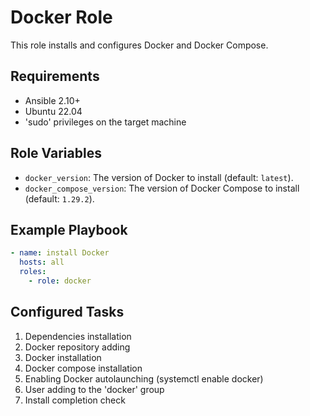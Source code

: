 # Docker Role

This role installs and configures Docker and Docker Compose.

## Requirements

- Ansible 2.10+
- Ubuntu 22.04
- 'sudo' privileges on the target machine

## Role Variables

- `docker_version`: The version of Docker to install (default: `latest`).
- `docker_compose_version`: The version of Docker Compose to install (default: `1.29.2`).

## Example Playbook

```yaml
- name: install Docker
  hosts: all
  roles:
    - role: docker
```

## Configured Tasks

1. Dependencies installation
2. Docker repository adding
3. Docker installation
4. Docker compose installation
5. Enabling Docker autolaunching (systemctl enable docker)
6. User adding to the 'docker' group
7. Install completion check


